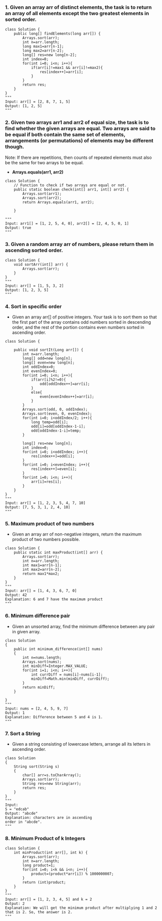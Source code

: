 ### 1. Given an array arr of distinct elements, the task is to return an array of all elements except the two greatest elements in sorted order.
```
class Solution {
    public long[] findElements(long arr[]) {
        Arrays.sort(arr);
        int n=arr.length;
        long max1=arr[n-1];
        long max2=arr[n-2];
        long[] res=new long[n-2];
        int index=0;
        for(int i=0; i<n; i++){
            if(arr[i]!=max1 && arr[i]!=max2){
                res[index++]=arr[i];
            }
        }
        return res;
    }
}
"""
Input: arr[] = [2, 8, 7, 1, 5]
Output: [1, 2, 5]
"""
```

### 2. Given two arrays arr1 and arr2 of equal size, the task is to find whether the given arrays are equal. Two arrays are said to be equal if both contain the same set of elements, arrangements (or permutations) of elements may be different though.
Note: If there are repetitions, then counts of repeated elements must also be the same for two arrays to be equal.

* **Arrays.equals(arr1, arr2)**
```
class Solution {
    // Function to check if two arrays are equal or not.
    public static boolean check(int[] arr1, int[] arr2) {
        Arrays.sort(arr1);
        Arrays.sort(arr2);
        return Arrays.equals(arr1, arr2);
        
    }

"""
Input: arr1[] = [1, 2, 5, 4, 0], arr2[] = [2, 4, 5, 0, 1]
Output: true
"""
```

### 3. Given a random array arr of numbers, please return them in ascending sorted order.
```
class Solution {
    void sortArr(int[] arr) {
        Arrays.sort(arr);
    }
}
"""
Input: arr[] = [1, 5, 3, 2]
Output: [1, 2, 3, 5]
"""
```

### 4. Sort in specific order
* Given an array arr[] of positive integers. Your task is to sort them so that the first part of the array contains odd numbers sorted in descending order, and the rest of the portion contains even numbers sorted in ascending order.
  
```
class Solution {

    public void sortIt(Long arr[]) {
        int n=arr.length;
        long[] odd=new long[n];
        long[] even=new long[n];
        int oddIndex=0;
        int evenIndex=0;
        for(int i=0; i<n; i++){
            if(arr[i]%2!=0){
                odd[oddIndex++]=arr[i];
            }
            else{
                even[evenIndex++]=arr[i];
            }
        }
        Arrays.sort(odd, 0, oddIndex);
        Arrays.sort(even, 0, evenIndex);
        for(int i=0; i<oddIndex/2; i++){
            long temp=odd[i];
            odd[i]=odd[oddIndex-1-i];
            odd[oddIndex-1-i]=temp;
        }
        
        long[] res=new long[n];
        int index=0;
        for(int i=0; i<oddIndex; i++){
            res[index++]=odd[i];
        }
        for(int i=0; i<evenIndex; i++){
            res[index++]=even[i];
        }
        for(int i=0; i<n; i++){
            arr[i]=res[i];
        }
    }
}
"""
Input: arr[] = [1, 2, 3, 5, 4, 7, 10]
Output: [7, 5, 3, 1, 2, 4, 10]
"""
```

### 5. Maximum product of two numbers
* Given an array arr of non-negative integers, return the maximum product of two numbers possible.
  
```
class Solution {
    public static int maxProduct(int[] arr) {
        Arrays.sort(arr);
        int n=arr.length;
        int max1=arr[n-1];
        int max2=arr[n-2];
        return max1*max2;
    }
}
"""
Input: arr[] = [1, 4, 3, 6, 7, 0] 
Output: 42
Explanation: 6 and 7 have the maximum product
"""
```

### 6. Minimum difference pair
* Given an unsorted array, find the minimum difference between any pair in given array.
```
class Solution
{
    public int minimum_difference(int[] nums)
    {
        int n=nums.length;
        Arrays.sort(nums);
        int minDiff=Integer.MAX_VALUE;
        for(int i=1; i<n; i++){
            int currDiff = nums[i]-nums[i-1];
            minDiff=Math.min(minDiff, currDiff);
        }
        return minDiff;
    }
    
}
"""
Input: nums = [2, 4, 5, 9, 7]
Output: 1
Explanation: Difference between 5 and 4 is 1.
"""
```

### 7. Sort a String
* Given a string consisting of lowercase letters, arrange all its letters in ascending order.
```
class Solution 
{ 
    String sort(String s) 
    {
        char[] arr=s.toCharArray();
        Arrays.sort(arr);
        String res=new String(arr);
        return res;
    }
}
"""
Input:
S = "edcab"
Output: "abcde"
Explanation: characters are in ascending
order in "abcde".
"""
```

### 8. Minimum Product of k Integers
```
class Solution {
    int minProduct(int arr[], int k) {
        Arrays.sort(arr);
        int n=arr.length;
        long product=1;
        for(int i=0; i<k && i<n; i++){
            product=(product*arr[i]) % 1000000007;
        }
        return (int)product;
    }
}
"""
Input: arr[] = [1, 2, 3, 4, 5] and k = 2
Output: 2
Explanation: We will get the minimum product after multiplying 1 and 2 that is 2. So, the answer is 2.
"""
```

